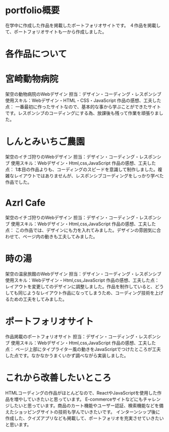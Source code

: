 # portfolio概要

在学中に作成した作品を掲載したポートフォリオサイトです。
４作品を掲載して、ポートフォリオサイトも一から作成しました。

# 各作品について
# 宮崎動物病院
架空の動物病院のWebデザイン
担当：デザイン・コーディング・レスポンシブ
使用スキル：Webデザイン・HTML・CSS・JavaScript
作品の感想、工夫した点：
一番最初に作ったサイトなので、基本的な事から学ぶことができたサイトです。レスポンシブのコーディングにする為、放課後も残って作業を頑張りました。

# しんとみいちご農園
架空のイチゴ狩りのWebデザイン
担当：デザイン・コーディング・レスポンシブ
使用スキル：Webデザイン・Html,css,JavaScript
作品の感想、工夫した点：
1本目の作品よりも、コーディングのスピードを意識して制作しました。複雑なレイアウトではありませんが、レスポンシブコーディングをしっかり学べた作品でした。


# Azrl Cafe
架空のイチゴ狩りのWebデザイン
担当：デザイン・コーディング・レスポンシブ
使用スキル：Webデザイン・Html,css,JavaScript
作品の感想、工夫した点：
この作品では、デザインにも力を入れてみました。デザインの雰囲気に合わせて、ページ内の動きも工夫してみました。


# 時の湯
架空の温泉旅館のWebデザイン
担当：デザイン・コーディング・レスポンシブ
使用スキル：Webデザイン・Html,css,JavaScript
作品の感想、工夫した点：
レイアウトを変更してのデザインに調整しました。作品を制作していると、どうしても同じようなレイアウト作品になってしまうため、コーディング技術を上げるための工夫をしてみました。


# ポートフォリオサイト
作品掲載のポートフォリオサイト
担当：デザイン・コーディング・レスポンシブ
使用スキル：Webデザイン・Html,css,JavaScript
作品の感想、工夫した点：
ページ上部にタイプライター風の動きをJavaScriptでつけたところが工夫した点です。なかなかうまくいかず調べながら実装しました。


# これから改善したいところ
HTMLコーディングの作品がほとんどなので、ReactやJavaScriptを使用した作品を増やしていきたいと思っています。
E-commerceサイトなどにもチャレンジしたいと思っています。商品のカート機能やユーザー認証、検索機能などを備えたショッピングサイトの技術も学んでいきたいです。
インターンシップ後に作成した、クイズアプリなども掲載して、ポートフォリオを充実させていきたいと思います。

